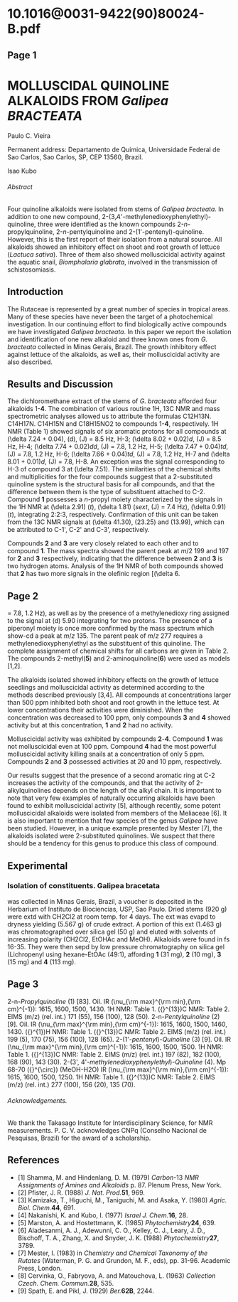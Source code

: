 # 10.1016@0031-9422(90)80024-B.pdf

## Page 1



# MOLLUSCIDAL QUINOLINE ALKALOIDS FROM _Galipea BRACTEATA_

Paulo C. Vieira

Permanent address: Departamento de Quimica, Universidade Federal de Sao Carlos, Sao Carlos, SP, CEP 13560, Brazil.

Isao Kubo

###### Abstract

Four quinoline alkaloids were isolated from stems of _Galipea bracteata_. In addition to one new compound, 2-(3,_A_'-methylenedioxyphenylethyl)-quinoline, three were identified as the known compounds 2-_n_-propylquinoline, 2-_n_-pentylquinoline and 2-(1'-pentenyl)-quinoline. However, this is the first report of their isolation from a natural source. All alkaloids showed an inhibitory effect on shoot and root growth of lettuce (_Lactuca sativa_). Three of them also showed molluscicidal activity against the aquatic snail, _Biomphalaria glabrata_, involved in the transmission of schistosomiasis.

## Introduction

The Rutaceae is represented by a great number of species in tropical areas. Many of these species have never been the target of a photochemical investigation. In our continuing effort to find biologically active compounds we have investigated _Galipea bracteata_. In this paper we report the isolation and identification of one new alkaloid and three known ones from _G. bracteata_ collected in Minas Gerais, Brazil. The growth inhibitory effect against lettuce of the alkaloids, as well as, their molluscicidal activity are also described.

## Results and Discussion

The dichloromethane extract of the stems of _G. bracteata_ afforded four alkaloids 1-**4**. The combination of various routine 1H, 13C NMR and mass spectrometric analyses allowed us to attribute the formulas C12H13N. C14H17N. C14H15N and C18H15NO2 to compounds 1-**4**, respectively. 1H NMR (Table 1) showed signals of six aromatic protons for all compounds at \(\delta 7.24 + 0.04\), \(d\), \(J\) = 8.5 Hz, H-3; \(\delta 8.02 + 0.02\)_d_, \(J\) = 8.5 Hz, H-4; \(\delta 7.74 + 0.02\)_dd_, \(J\) = 7.8, 1.2 Hz, H-5; \(\delta 7.47 + 0.04\)_td_, \(J\) = 7.8, 1.2 Hz, H-6; \(\delta 7.66 + 0.04\)_td_, \(J\) = 7.8, 1.2 Hz, H-7 and \(\delta 8.01 + 0.01\)_d_, \(J\) = 7.8, H-8. An exception was the signal corresponding to H-3 of compound 3 at \(\delta 7.51\). The similarities of the chemical shifts and multiplicities for the four compounds suggest that a 2-substituted quinoline system is the structural basis for all compounds, and that the difference between them is the type of substituent attached to C-2. Compound **1** possesses a _n_-propyl moiety characterized by the signals in the 1H NMR at \(\delta 2.91\) (_t_), \(\delta 1.81\) (_sext_, \(J\) = 7.4 Hz), \(\delta 0.91\) (_t_), integrating 2:2:3, respectively. Confirmation of this unit can be taken from the 13C NMR signals at \(\delta 41.30\), \(23.25\) and \(13.99\), which can be attributed to C-1', C-2' and C-3', respectively.

Compounds **2** and **3** are very closely related to each other and to compound **1**. The mass spectra showed the parent peak at _m_/2 199 and 197 for **2** and **3** respectively, indicating that the difference between **2** and **3** is two hydrogen atoms. Analysis of the 1H NMR of both compounds showed that **2** has two more signals in the olefinic region [\(\delta 6.



## Page 2

= 7.8, 1.2 Hz), as well as by the presence of a methylenedioxy ring assigned to the signal at \(d\) 5.90 integrating for two protons. The presence of a piperonyl moiety is once more confirmed by the mass spectrum which show-cd a peak at _m_/_z_ 135. The parent peak of _m_/_z_ 277 requires a methylenedioxyphenylethyl as the substituent of this quinoline. The complete assignment of chemical shifts for all carbons are given in Table 2. The compounds 2-methyl(**5**) and 2-aminoquinoline(**6**) were used as models [1,2].

The alkaloids isolated showed inhibitory effects on the growth of lettuce seedlings and molluscicidal activity as determined according to the methods described previously [3,4]. All compounds at concentrations larger than 500 ppm inhibited both shoot and root growth in the lettuce test. At lower concentrations their activities were diminished. When the concentration was decreased to 100 ppm, only compounds **3** and **4** showed activity but at this concentration, **1** and **2** had no activity.

Molluscicidal activity was exhibited by compounds **2**-**4**. Compound **1** was not molluscicidal even at 100 ppm. Compound **4** had the most powerful molluscicidal activity killing snails at a concentration of only 5 ppm. Compounds **2** and **3** possessed activities at 20 and 10 ppm, respectively.

Our results suggest that the presence of a second aromatic ring at C-2 increases the activity of the compounds, and that the activity of 2-alkylquinolines depends on the length of the alkyl chain. It is important to note that very few examples of naturally occurring alkaloids have been found to exhibit molluscicidal activity [5], although recently, some potent molluscicidal alkaloids were isolated from members of the Meliaceae [6]. It is also important to mention that few species of the genus _Galipea_ have been studied. However, in a unique example presented by Mester [7], the alkaloids isolated were 2-substituted quinolines. We suspect that there should be a tendency for this genus to produce this class of compound.

## Experimental

### Isolation of constituents. Galipea bracetata

was collected in Minas Gerais, Brazil, a voucher is deposited in the Herbarium of Instituto de Biociencias, USP, Sao Paulo. Dried stems (920 g) were extd with CH2Cl2 at room temp. for 4 days. The ext was evapd to dryness yielding (5.567 g) of crude extract. A portion of this ext (1.463 g) was chromatographed over silica gel (50 g) and eluted with solvents of increasing polarity (CH2Cl2, EtOHAc and MeOH). Alkaloids were found in fs 16-35. They were then sepd by low pressure chromatography on silica gel (Lichropenyl using hexane-EtOAc (49:1), affording **1** (31 mg), **2** (10 mg), **3** (15 mg) and **4** (113 mg).



## Page 3

2-n-_Propylquinoline_ (1) [83]. Oil. IR \(\nu_{\rm max}^{\rm min}\,{\rm cm}^{-1}\): 1615, 1600, 1500, 1430. 1H NMR: Table 1. \({}^{13}\)C NMR: Table 2. EIMS \(m/z\) (rel. int.) 171 (55), 156 (100), 128 (50). 2-n-_Pentylquinoline_ (2) [9]. Oil. IR \(\nu_{\rm max}^{\rm min}\,{\rm cm}^{-1}\): 1615, 1600, 1500, 1460, 1430. \({}^{1}\)H NMR: Table 1. \({}^{13}\)C NMR: Table 2. EIMS \(m/z\) (rel. int.) 199 (5), 170 (75), 156 (100), 128 (65). 2-(1'-_pentenyl_)-_Quinoline_ (3) [9]. Oil. IR \(\nu_{\rm max}^{\rm min}\,{\rm cm}^{-1}\): 1615, 1600, 1500, 1500. 1H NMR: Table 1. \({}^{13}\)C NMR: Table 2. EIMS \(m/z\) (rel. int.) 197 (82), 182 (100), 168 (90), 143 (30). 2-(3', 4'-_methylenedioxyphenylethyl_)-_Quinoline_ (4). Mp 68-70 \({}^{\circ}\) (MeOH-H2O) IR \(\nu_{\rm max}^{\rm min}\,{\rm cm}^{-1}\): 1615, 1600, 1500, 1250. 1H NMR: Table 1. \({}^{13}\)C NMR: Table 2. EIMS \(m/z\) (rel. int.) 277 (100), 156 (20), 135 (70).

###### Acknowledgements.

We thank the Takasago Institute for Interdisciplinary Science, for NMR measurements. P. C. V. acknowledges CNPq (Conselho Nacional de Pesquisas, Brazil) for the award of a scholarship.

## References

* [1] Shamma, M. and Hindenlang, D. M. (1979) _Carbon_-13 _NMR Assignments of Amines and Alkaloids_ p. 87. Plenum Press, New York.
* [2] Pfister, J. R. (1988) _J. Nat. Prod._**51**, 969.
* [3] Kamizaka, T., Higuchi, M., Taniguchi, M. and Asaka, Y. (1980) _Agric. Biol. Chem._**44**, 691.
* [4] Nakanishi, K. and Kubo, I. (1977) _Israel J. Chem._**16**, 28.
* [5] Marston, A. and Hostettmann, K. (1985) _Phytochemistry_**24**, 639.
* [6] Aladesanmi, A. J., Adewunni, C. O., Kelley, C. J., Leary, J. D., Bischoff, T. A., Zhang, X. and Snyder, J. K. (1988) _Phytochemistry_**27**, 3789.
* [7] Mester, I. (1983) in _Chemistry and Chemical Taxonomy of the Rutates_ (Waterman, P. G. and Grundon, M. F., eds), pp. 31-96. Academic Press, London.
* [8] Cervinka, O., Fabryova, A. and Matouchova, L. (1963) _Collection Czech. Chem. Commun._**28**, 535.
* [9] Spath, E. and Pikl, J. (1929) _Ber._**62B**, 2244.



